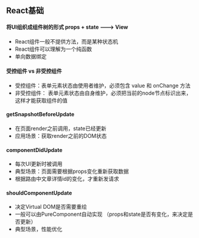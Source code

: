 ## React基础

#### 将UI组织成组件树的形式 props + state ---> View
* React组件一般不提供方法，而是某种状态机
* React组件可以理解为一个纯函数
* 单向数据绑定

#### 受控组件 vs 非受控组件
* 受控组件：表单元素状态由使用者维护，必须包含 value 和 onChange 方法
* 非受控组件： 表单元素状态由自身维护，必须把当前的node节点标识出来，这样才能获取组件的值

#### getSnapshotBeforeUpdate 
* 在页面render之前调用，state已经更新
* 应用场景：获取render之前的DOM状态

#### componentDidUpdate
* 每次UI更新时被调用
* 典型场景：页面需要根据props变化重新获取数据
* 根据路由中文章详情id的变化，才重新发请求

#### shouldComponentUpdate 
* 决定Virtual DOM是否需要重绘
* 一般可以由PureComponent自动实现 （props和state是否有变化，来决定是否更新）
* 典型场景，性能优化

